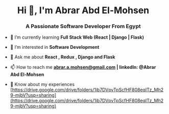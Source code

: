 
<h1 align="center">Hi 👋, I'm Abrar Abd El-Mohsen</h1>
<h3 align="center">A Passionate Software Developer From Egypt</h3>

- 🌱 I’m currently learning **Full Stack Web (React | Django | Flask)**

- 🤝 I’m interested in **Software Development**

- 💬 Ask me about **React , Redux , Django and Flask**

- 📫 How to reach me **abrar.a.mohsen@gmail.com | linkedIn: @Abrar Abd El-Mohsen**

- 📄 Know about my experiences [https://drive.google.com/drive/folders/1ib7DVpvTpScfHF808eqITz_Mh29-mjbV?usp=sharing](https://drive.google.com/drive/folders/1ib7DVpvTpScfHF808eqITz_Mh29-mjbV?usp=sharing)
